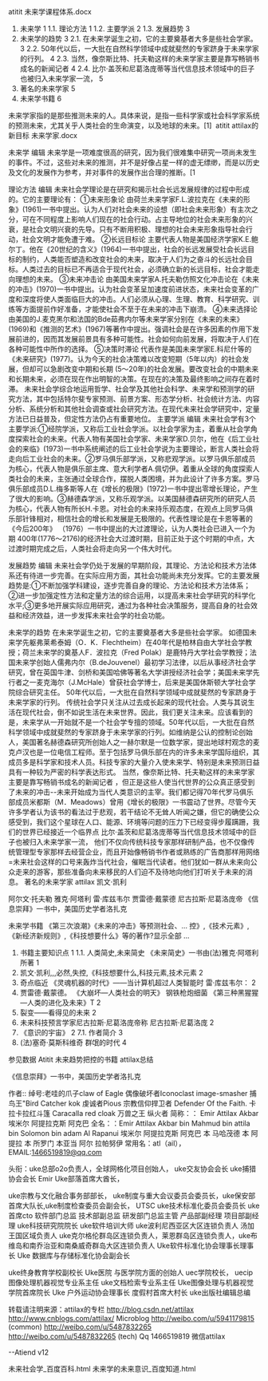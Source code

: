 atitit 未来学课程体系.docx

1. 未来学	1
1.1. 理论方法	1
1.2. 主要学派	2
1.3. 发展趋势	3
2. 未来学的趋势	3
2.1. 在未来学诞生之初，它的主要奠基者大多是些社会学家。	3
2.2. 50年代以后，一大批在自然科学领域中成就斐然的专家跻身于未来学家的行列。	4
2.3. 当然，像奈斯比特、托夫勒这样的未来学家主要是靠写畅销书成名的新闻记者	4
2.4. 比尔·盖茨和尼葛洛庞蒂等当代信息技术领域中的巨子也被归入未来学家一流，	5
3. 著名的未来学家	5
4. 未来学书籍	6


未来学家指的是那些推测未来的人。具体来说，是指一些科学家或社会科学家系统的预测未来，尤其关乎人类社会的生命演变，以及地球的未来。[1] 
atitit attilax的新目标  未来学家.docx   


未来学
编辑
未来学是一项难度很高的研究，因为我们很难集中研究一项尚未发生的事件。不过，这些对未来的推测，并不是好像占星一样的虚无缥缈，而是以历史及文化的发展作为参考，并对事件的发展作出合理的推断。[1

理论方法
编辑
未来社会学理论是在研究和揭示社会长远发展规律的过程中形成的。它的主要理论有：
①未来形象论
由荷兰未来学家F.L.波拉克在《未来的形象》(1961)一书中提出。认为人们对社会未来的设想（即社会未来形象）有主次之分，可在不同程度上影响人们现在的社会行动。占主导地位的社会未来形象的兴衰，是社会文明兴衰的先导。只有不断用积极、理想的社会未来形象指导社会行动，社会文明才能免遭于难。
②长远目标论
主要代表人物是美国经济学家K.E.鲍尔丁。他在《20世纪的含义》(1964)一书中提出，社会的长远发展受社会长远目标的制约，人类能否塑造和改变社会的未来，取决于人们为之奋斗的长远社会目标。人类过去的目标已不再适合于现代社会，必须确立新的长远目标，社会才能走向理想的未来。
③未来冲击论
由美国未来学家A.托夫勒仿照文化冲击论在《未来的冲击》(1970)一书中提出。认为社会变革呈加速度前进状态，未来社会变革的广度和深度将使人类面临巨大的冲击。人们必须从心理、生理、教育、科学研究、训练等方面提前作好准备，才能使社会不至于在未来的冲击下崩溃。
④未来选择论
由美国的J.麦克黑尔和法国的Bde茹弗内尔等未来学家分别在《未来的未来》(1969)和《推测的艺术》(1967)等著作中提出。强调社会是在许多因素的作用下发展前进的，因而其发展前景具有多种可能性。社会如何向前发展，将取决于人们在各种可能性中所作的选择。
⑤决策时滞论
代表作是美国未来学家E.科尼什等的《未来研究》(1977)。认为今天的社会决策难以改变短期（5年以内）的社会发展，但却可以急剧改变中期和长期 (5～20年)的社会发展。要改变社会的中期未来和长期未来，必须在现在作出明智的决策。在现在的决策及最终影响之间存在着时滞。
未来社会学综合地运用哲学、社会学及其他社会科学、未来学和预测学的研究方法，其中包括特尔斐专家预测、前景方案、形态学分析、社会统计方法、内容分析、系统分析和其他社会调查或社会研究方法。在现代未来社会学研究中，定量方法已日益普及，但定性方法仍占有重要地位。
主要学派
编辑
未来社会学有3个主要学派:①经院学派，又称后工业社会学派。以社会学家为主，着重从社会学角度探索社会的未来。代表人物有美国社会学家、未来学家D.贝尔，他在《后工业社会的来临》(1973)一书中系统阐述的后工业社会学说为主要理论，断言人类社会将走向后工业社会的未来。②罗马俱乐部学派，又称悲观学派。以罗马俱乐部成员为核心，代表人物是俱乐部主席、意大利学者A.佩切伊。着重从全球的角度探索人类社会的未来，主张通过全球合作，摆脱人类困境，并为此设计了许多方案。罗马俱乐部成员D.L.梅多斯等人在《增长的极限》(1972)一书中提出零增长理论，产生了很大的影响。③赫德森学派，又称乐观学派。以美国赫德森研究所的研究人员为核心，代表人物有所长H.卡恩。对社会的未来持乐观态度，在观点上同罗马俱乐部针锋相对，相信社会的增长和发展是无极限的。代表性理论是在卡恩等著的《今后200年》 （1976）一书中提出的大过渡理论，认为人类社会已进入一个为期 400年(1776～2176)的经济社会大过渡时期，目前正处于这个时期的中点，大过渡时期完成之后，人类社会将走向另一个伟大时代。


发展趋势
编辑
未来社会学仍处于发展的早期阶段，其理论、方法论和技术方法体系还有待进一步完善。在实际应用方面，其社会功能尚未充分发挥。它的主要发展趋势是:①不断加强学科建设，逐步完善自身的理论、方法论和技术方法体系；②进一步加强定性方法和定量方法的综合运用，以提高未来社会学研究的科学化水平;③更多地开展实际应用研究，通过为各种社会决策服务，提高自身的社会效益和经济效益，进一步发挥未来社会学的社会功能。




未来学的趋势
在未来学诞生之初，它的主要奠基者大多是些社会学家。
如德国未来学先躯弗莱希泰姆（O．K．Flechtheim）在40年代是柏林自由大学社会学教授；荷兰未来学的奠基人F．波拉克（Fred Polak）是鹿特丹大学社会学教授；法国未来学创始人儒弗内尔（B.deJouvenel）最初学习法律，以后从事经济社会学研究，曾在英国牛津、剑桥和美国哈佛等著名大学讲授经济社会学；美国未来学先行者之一麦克海尔（J.McHale）曾获社会学博士，后来是美国休斯顿大学社会学院综合研究主任。
50年代以后，一大批在自然科学领域中成就斐然的专家跻身于未来学家的行列。
传统社会学只关注从过去成长起来的现代社会。人类与其说生活在现代社会，倒不如说生活在未来世界。因此，我们更关注未来。应该看到的是，未来学从一开始就不是一个社会学专擅的领域。50年代以后，一大批在自然科学领域中成就斐然的专家跻身于未来学家的行列。如维纳是公认的控制论创始人，美国著名赫德森研究所创始人之一赫尔默是一位数学家，提出地球村观念的麦克卢汉也是一位电信工程师。至于包括罗马俱乐部在内的许多未来学国际组织，其成员多是科学家和技术人员。科技专家的大量介入使未来学、特别是未来预测日益具有一种较为严密的科学表达形式。
当然，像奈斯比特、托夫勒这样的未来学家主要是靠写畅销书成名的新闻记者
，但正是这些人使当代世界的公众真正感受到了未来的冲击--未来开始成为当代人类意识的主宰。我们都记得70年代罗马俱乐部成员米都斯（M．Meadows）曾用《增长的极限》一书震动了世界。尽管今天许多学者认为该书的看法过于悲观，若干结论不无耸人听闻之嫌，但它的确使公众感受到，我们这个星球在人口、能源、环境等问题的压力下已经变得步履蹒跚，我们的世界已经接近一个临界点
比尔·盖茨和尼葛洛庞蒂等当代信息技术领域中的巨子也被归入未来学家一流，
他们不仅向传统科技专家那样研制产品，也不仅像传统管理型专家那样去经营企业，而且开始像畅销书作者或熟练的广告商那样用网络=未来社会这样的口号来轰炸当代社会，催眠当代读者。他们犹如一群从未来向公众走来的游客，那些准备向未来移民的人们迫不及待地向他们打听关于未来的消息。
著名的未来学家
attilax
凯文·凯利

阿尔文·托夫勒
雅克·阿塔利
雷·库兹韦尔  贾雷德·戴蒙德
尼古拉斯·尼葛洛庞帝
《信息崇拜》一书中，美国历史学者洛扎克

未来学书籍
《第三次浪潮》《未来的冲击》等预测社会、...
控》,《技术元素》,《新经济新规则》,《科技想要什么》等的著作?显示全部 ...
1. 书籍主要知识点	1
1.1. 人类简史,未来简史  《未来简史》一书由(法)雅克·阿塔利所著	1
2. 凯文·凯利,,,必然,失控,《科技想要什么,科技元素,技术元素	2
3. 奇点临近  《灵魂机器的时代》——当计算机超过人类智能时   雷·库兹韦尔：	2
4. 贾雷德·戴蒙德。  《大崩坏—人类社会的明天》  钢铁枪炮细菌 《第三种黑猩猩—人类的进化及未来》T	2
5. 裂变——看得见的未来	2
6. 未来科技预言学家尼古拉斯·尼葛洛庞帝称 尼古拉斯·尼葛洛庞	2
7. 《意识的宇宙》	2
7.1. 作者简介	3
8. (法)塞奇·莫斯科维奇 群氓的时代	4

参见数据
Atitit 未来趋势把控的书籍 attilax总结

《信息崇拜》一书中，美国历史学者洛扎克


作者:: 绰号:老哇的爪子claw of Eagle 偶像破坏者Iconoclast image-smasher
捕鸟王"Bird Catcher  kok  虔诚者Pious 宗教信仰捍卫者 Defender Of the Faith. 卡拉卡拉红斗篷 Caracalla red cloak 万兽之王  纵火者 
简称：： Emir Attilax Akbar 埃米尔 阿提拉克斯 阿克巴
全名：：Emir Attilax Akbar bin Mahmud bin  attila bin Solomon bin adam Al Rapanui 埃米尔 阿提拉克斯 阿克巴 本 马哈茂德 本 阿提拉 本 所罗门 本亚当  阿尔 拉帕努伊
常用名：atl（ail），  EMAIL:1466519819@qq.com


头衔：uke总部o2o负责人，全球网格化项目创始人，
uke交友协会会长  uke捕猎协会会长 Emir Uke部落首席大酋长，


uke宗教与文化融合事务部部长，  uke制度与重大会议委员会委员长，uke保安部首席大队长,uke制度检查委员会副会长， 
UTSC uke技术标准化委员会委员长 uke 首席cto   软件部门总监 技术部副总监  研发部门总监主管  产品部副经理 项目部副经理   uke科技研究院院长 uke软件培训大师
uke波利尼西亚区大区连锁负责人 汤加王国区域负责人 uke克尔格伦群岛区连锁负责人，莱恩群岛区连锁负责人，uke布维岛和南乔治亚和南桑威奇群岛大区连锁负责人 
 Uke软件标准化协会理事长理事长 Uke 数据库与存储标准化协会副会长 
 
uke终身教育学校副校长   Uke医院 与医学院方面的创始人
 uec学院校长， uecip图像处理机器视觉专业系主任   uke文档检索专业系主任
Uke图像处理与机器视觉学院首席院长
Uke 户外运动协会理事长  度假村首席大村长   uke出版社编辑总编

转载请注明来源：attilax的专栏  http://blog.csdn.net/attilax
http://www.cnblogs.com/attilax/
Microblog
http://weibo.com/u/5941179815   (common)
http://weibo.com/u/5487832265
http://weibo.com/u/5487832265 (tech)
Qq 1466519819  微信attilax



--Atiend  v12




未来社会学_百度百科.html
未来学的未来意识_百度知道.html
